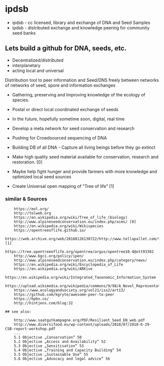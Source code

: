 # ipdsb

* ipdsb - cc licensed, library and exchange of DNA and Seed Samples
* ipdsb - distributed exchange and knowledge peering for community seed banks

## Lets build a github for DNA, seeds, etc.
* Decentralized/distributed
* interplanetary
* acting local and universal

Distribution tool to peer information and Seed/DNS freely between networks of networks of seed, spore and information exchanges

* Gathering, preserving and Improving knowledge of the ecology of species.

* Postal or direct local coordinated exchange of seeds
* In the future, hopefully sometime soon, digital, real time

* Develop a meta network for seed conservation and research 
* Pushing for Crowdsourced sequencing of DNA
* Building DB of all DNA - Capture all living beings before they go extinct
* Make high quality seed material available for conservation, research and restoration. [0]
* Maybe help fight hunger and provide farmers with more knowledge and optimized local seed sources
* Create Universal open mapping of "Tree of life" [1]


### similar & Sources
```
	https://eol.org/
	http://tolweb.org
	https://en.wikipedia.org/wiki/Tree_of_life_(biology)
	http://www.alpineseedconservation.eu/index.php/aims/ [0]
	https://en.wikipedia.org/wiki/Wikispecies
	https://opentreeoflife.github.io/
	https://web.archive.org/web/20160126130722/http://www.tellapallet.com/tree_of_life.htm [1]
	https://tree.opentreeoflife.org/opentree/argus/opentree10.4@ott93302
	http://www.bgci.org/policy/ipen/
	http://www.alpineseedconservation.eu/index.php/category/news/
	https://en.wikipedia.org/wiki/Encyclopedia_of_Life
	https://en.wikipedia.org/wiki/ARKive
	https://en.wikipedia.org/wiki/Integrated_Taxonomic_Information_System
	https://upload.wikimedia.org/wikipedia/commons/9/98/A_Novel_Representation_Of_The_Tree_Of_Life.png
	https://www.ecologyandsociety.org/vol21/iss2/art13/
	https://github.com/kgryte/awesome-peer-to-peer
	https://hpbn.co/
	http://hintjens.com/blog:32

## see also:

	http://www.saatgutkampagne.org/PDF/Resilient_Seed_EN_web.pdf
	http://www.diversifood.eu/wp-content/uploads/2018/07/2018-6-29-CSB-report-workshop.pdf
	...
	5.1 Objective „Conservation“ 50
	5.2 Objective „Access and Availability“ 52
	5.3 Objective „Sensitisation“ 53
	5.4 Objective „Training and Capacity Building“ 54
	5.5 Objective „Sustainable Use“ 55
	5.6 Objective „Advocacy and legal advice“ 56
